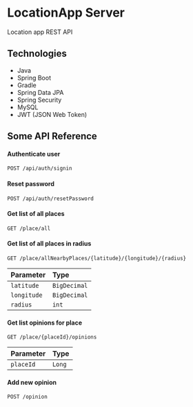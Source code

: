
# LocationApp Server

Location app REST API


## Technologies
- Java
- Spring Boot
- Gradle
- Spring Data JPA
- Spring Security
- MySQL
- JWT (JSON Web Token)


## Some API Reference

#### Authenticate user

    POST /api/auth/signin

#### Reset password

    POST /api/auth/resetPassword

#### Get list of all places

    GET /place/all

#### Get list of all places in radius

    GET /place/allNearbyPlaces/{latitude}/{longitude}/{radius}
  
| Parameter | Type     |
| :-------- | :------- |
| `latitude` | `BigDecimal` |
| `longitude` | `BigDecimal` |
| `radius` | `int` |

#### Get list opinions for place

    GET /place/{placeId}/opinions

| Parameter | Type     |
| :-------- | :------- |
| `placeId` | `Long` |

#### Add new opinion

    POST /opinion



